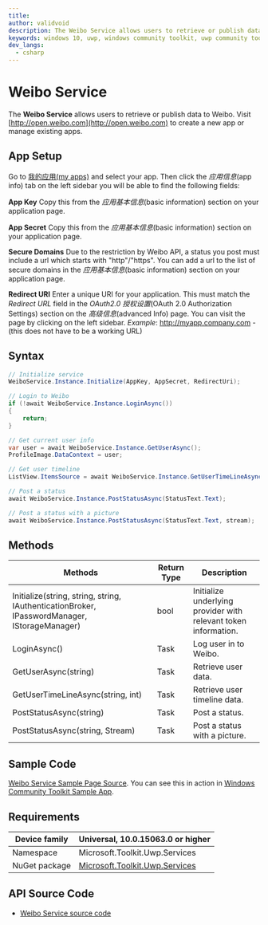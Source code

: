 ```yaml
---
title: 
author: validvoid
description: The Weibo Service allows users to retrieve or publish data to Weibo.
keywords: windows 10, uwp, windows community toolkit, uwp community toolkit, uwp toolkit, Weibo
dev_langs:
  - csharp
---
```


# Weibo Service

The **Weibo Service** allows users to retrieve or publish data to Weibo. Visit [http://open.weibo.com](http://open.weibo.com) to create a new app or manage existing apps.

## App Setup

Go to [我的应用(my apps)](http://open.weibo.com/apps) and select your app. Then click the *应用信息*(app info) tab on the left sidebar you will be able to find the following fields:

**App Key**
Copy this from the *应用基本信息*(basic information) section on your application page.

**App Secret**
Copy this from the *应用基本信息*(basic information) section on your application page.

**Secure Domains**
Due to the restriction by Weibo API, a status you post must include a url which starts with "http"/"https". You can add a url to the list of secure domains in the *应用基本信息*(basic information) section on your application page.

**Redirect URI** Enter a unique URI for your application.  This must match the *Redirect URL* field in the *OAuth2.0 授权设置*(OAuth 2.0 Authorization Settings) section on the *高级信息*(advanced Info) page. You can visit the page by clicking on the left sidebar. 
*Example*: http://myapp.company.com - (this does not have to be a working URL)

## Syntax

```csharp
// Initialize service
WeiboService.Instance.Initialize(AppKey, AppSecret, RedirectUri);

// Login to Weibo
if (!await WeiboService.Instance.LoginAsync())
{
    return;
}

// Get current user info
var user = await WeiboService.Instance.GetUserAsync();
ProfileImage.DataContext = user;

// Get user timeline
ListView.ItemsSource = await WeiboService.Instance.GetUserTimeLineAsync(user.ScreenName, 50);

// Post a status
await WeiboService.Instance.PostStatusAsync(StatusText.Text);

// Post a status with a picture
await WeiboService.Instance.PostStatusAsync(StatusText.Text, stream);

```

## Methods

| Methods | Return Type | Description |
| -- | -- | -- |
| Initialize(string, string, string, IAuthenticationBroker, IPasswordManager, IStorageManager) | bool | Initialize underlying provider with relevant token information. |
| LoginAsync() | Task |  Log user in to Weibo. |
| GetUserAsync(string) | Task |  Retrieve user data. |
| GetUserTimeLineAsync(string, int) | Task |  Retrieve user timeline data. |
| PostStatusAsync(string) | Task |  Post a status. |
| PostStatusAsync(string, Stream) | Task |  Post a status with a picture. |

## Sample Code

[Weibo Service Sample Page Source](https://github.com/Microsoft/WindowsCommunityToolkit//tree/master/Microsoft.Toolkit.Uwp.SampleApp/SamplePages/Weibo%20Service). You can see this in action in [Windows Community Toolkit Sample App](https://www.microsoft.com/store/apps/9NBLGGH4TLCQ).

## Requirements

| Device family | Universal, 10.0.15063.0 or higher |
| --- | --- |
| Namespace | Microsoft.Toolkit.Uwp.Services |
| NuGet package | [Microsoft.Toolkit.Uwp.Services](https://www.nuget.org/packages/Microsoft.Toolkit.Uwp.Services/) |

## API Source Code

- [Weibo Service source code](https://github.com/Microsoft/WindowsCommunityToolkit/tree/master/Microsoft.Toolkit.Services/Services/Weibo)